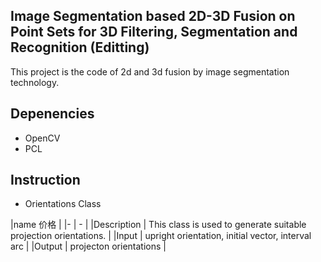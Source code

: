 ## Image Segmentation based 2D-3D Fusion on Point Sets for 3D Filtering, Segmentation and Recognition  (Editting)
This project is the code of 2d and 3d fusion by image segmentation technology.

## Depenencies
* OpenCV  
* PCL

## Instruction  
* Orientations Class  

|name 价格 |
|- | - |
|Description | This class is used to generate suitable projection orientations. |
|Input | upright orientation, initial vector, interval arc |
|Output | projecton orientations |